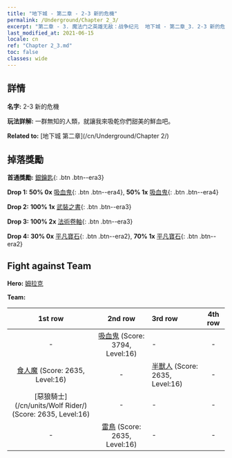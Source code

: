 ```yaml
---
title: "地下城 - 第二章 - 2-3 新的危機"
permalink: /Underground/Chapter 2_3/
excerpt: "第二章 - 3. 魔法门之英雄无敌：战争纪元  地下城 - 第二章_3. 2-3 新的危機"
last_modified_at: 2021-06-15
locale: cn
ref: "Chapter 2_3.md"
toc: false
classes: wide
---
```


## 詳情

 **名字:** 2-3 新的危機

 **玩法詳解:**       一群無知的人類，就讓我來吸乾你們甜美的鮮血吧。

 **Related to:** [地下城 第二章](/cn/Underground/Chapter 2/)

## 掉落獎勵

 **首通獎勵:** [銀鑰匙](/cn/Items/con_693/){: .btn .btn--era3}

 **Drop 1:** **50% 0x** [吸血鬼](/cn/Items/unt_211/){: .btn .btn--era4}, **50% 1x** [吸血鬼](/cn/Items/unt_211/){: .btn .btn--era4}

 **Drop 2:** **100% 1x** [武裝之書](/cn/Items/mat_18/){: .btn .btn--era3}

 **Drop 3:** **100% 2x** [法術卷軸](/cn/Items/con_694/){: .btn .btn--era3}

 **Drop 4:** **30% 0x** [平凡寶石](/cn/Items/mat_10/){: .btn .btn--era2}, **70% 1x** [平凡寶石](/cn/Items/mat_10/){: .btn .btn--era2}


## Fight against Team
 **Hero:** [姆拉克](/cn/heroes/Mullich/)

 **Team:**


  | 1st row | 2nd row | 3rd row | 4th row |
  |:----:|:----:|:----|:----:|
  | - | [吸血鬼](/cn/units/Vampire/) (Score: 3794, Level:16)  | - | - |
  | [食人魔](/cn/units/Ogre/) (Score: 2635, Level:16)  | - | [半獸人](/cn/units/Orc/) (Score: 2635, Level:16)  | - |
  | [惡狼騎士](/cn/units/Wolf Rider/) (Score: 2635, Level:16)  | - | - | - |
  | - | [雷鳥](/cn/units/Roc/) (Score: 2635, Level:16)  | - | - |


